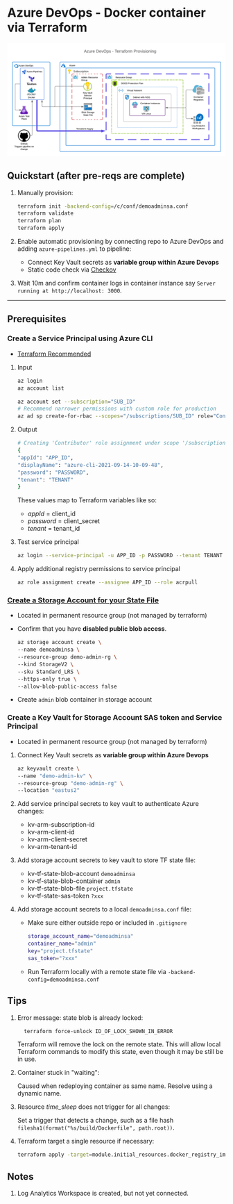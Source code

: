 # Azure DevOps - Docker container via Terraform

![tf_prov.png](tf_prov.png)

## Quickstart (after pre-reqs are complete)

 1. Manually provision:
    ```sh
    terraform init -backend-config=/c/conf/demoadminsa.conf
    terraform validate
    terraform plan
    terraform apply
    ```

 2. Enable automatic provisioning by connecting repo to Azure DevOps and adding `azure-pipelines.yml` to pipeline:

    * Connect Key Vault secrets as **variable group within Azure Devops**
    * Static code check via [Checkov](https://www.checkov.io/)

 3. Wait 10m and confirm container logs in container instance say `Server running at http://localhost: 3000`.

 ---

## Prerequisites

### Create a Service Principal using Azure CLI

 * [Terraform Recommended](https://registry.terraform.io/providers/hashicorp/azurerm/latest/docs#authenticating-to-azure)

1. Input

    ```sh
    az login
    az account list
    ```

    ```sh
    az account set --subscription="SUB_ID"
    # Recommend narrower permissions with custom role for production
    az ad sp create-for-rbac --scopes="/subscriptions/SUB_ID" role="Contributor" 
    ```

2. Output

    ```sh
    # Creating 'Contributor' role assignment under scope '/subscriptions/SUB_ID'
    {
    "appId": "APP_ID",
    "displayName": "azure-cli-2021-09-14-10-09-48",
    "password": "PASSWORD",
    "tenant": "TENANT"
    }
    ```

   These values map to Terraform variables like so:

   * *appId* = client_id
   * *password* = client_secret
   * *tenant* = tenant_id

3. Test service principal

    ```sh
    az login --service-principal -u APP_ID -p PASSWORD --tenant TENANT
    ```

4. Apply additional registry permissions to service principal

    ```sh
    az role assignment create --assignee APP_ID --role acrpull
    ```

### [Create a Storage Account for your State File](https://docs.microsoft.com/en-us/azure/developer/terraform/store-state-in-azure-storage?tabs=azure-cli)

 * Located in permanent resource group (not managed by terraform)
 * Confirm that you have **disabled public blob access**.

   ```sh
   az storage account create \
   --name demoadminsa \
   --resource-group demo-admin-rg \
   --kind StorageV2 \
   --sku Standard_LRS \
   --https-only true \
   --allow-blob-public-access false
   ```
 * Create `admin` blob container in storage account

### Create a Key Vault for **Storage Account SAS token** and **Service Principal**

 * Located in permanent resource group (not managed by terraform)
 1. Connect Key Vault secrets as **variable group within Azure Devops**

      ```sh
      az keyvault create \
      --name "demo-admin-kv" \
      --resource-group "demo-admin-rg" \
      --location "eastus2"
      ```

 2. Add service principal secrets to key vault to authenticate Azure changes:

      * kv-arm-subscription-id
      * kv-arm-client-id
      * kv-arm-client-secret
      * kv-arm-tenant-id

 3. Add storage account secrets to key vault to store TF state file:

      * kv-tf-state-blob-account `demoadminsa`
      * kv-tf-state-blob-container `admin`
      * kv-tf-state-blob-file `project.tfstate`
      * kv-tf-state-sas-token `?xxx`

 4. Add storage account secrets to a local `demoadminsa.conf` file:

      * Make sure either outside repo or included in `.gitignore`

         ```sh
         storage_account_name="demoadminsa"
         container_name="admin"
         key="project.tfstate"
         sas_token="?xxx"
         ```
      * Run Terraform locally with a remote state file via `-backend-config=demoadminsa.conf`

## Tips

 1. Error message: state blob is already locked:

    ```sh
      terraform force-unlock ID_OF_LOCK_SHOWN_IN_ERROR
    ```

    Terraform will remove the lock on the remote state. This will allow local Terraform commands to modify this state, even though it may be still be in use.

 2. Container stuck in "waiting":

    Caused when redeploying container as same name. Resolve using a dynamic name.

 3. Resource *time_sleep* does not trigger for all changes:

    Set a trigger that detects a change, such as a file hash `filesha1(format("%s/build/Dockerfile", path.root))`.

  4. Terraform target a single resource if necessary:

      ```sh
      terraform apply -target=module.initial_resources.docker_registry_image.user
      ```

## Notes

 1. Log Analytics Workspace is created, but not yet connected.